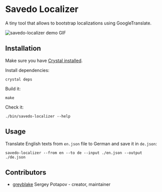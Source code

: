 # Savedo Localizer

A tiny tool that allows to bootstrap localizations using GoogleTranslate.

![savedo-localizer demo GIF](https://github.com/Savedo/savedo-localizer/blob/master/pics/demo.gif)


## Installation

Make sure you have [Crystal installed](http://crystal-lang.org/docs/installation/).

Install dependencies:
```
crystal deps
```

Build it:

```
make
```

Check it:
```
./bin/savedo-localizer --help
```

## Usage

Translate English texts from `en.json` file to German and save it in `de.json`:

```
savedo-localizer --from en --to de --input ./en.json --output ./de.json
```

## Contributors

- [greyblake](https://github.com/greyblake) Sergey Potapov - creator, maintainer
